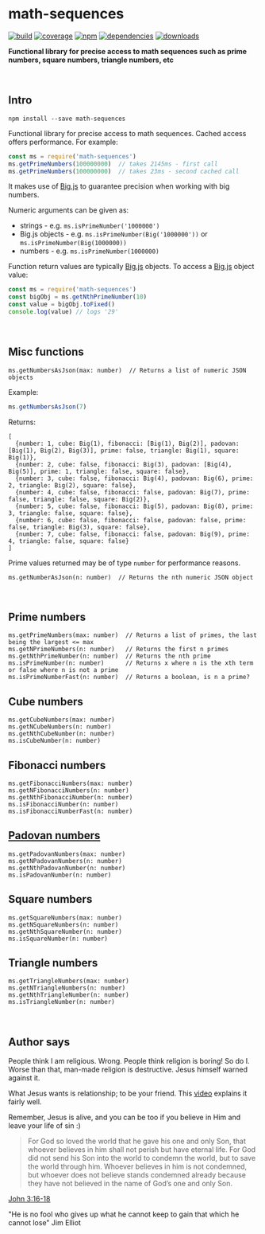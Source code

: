 # math-sequences

[![build](https://img.shields.io/travis/danday74/math-sequences/master.svg?label=linux)](https://travis-ci.org/danday74/math-sequences)
[![coverage](https://coveralls.io/repos/github/danday74/math-sequences/badge.svg)](https://coveralls.io/github/danday74/math-sequences)
[![npm](https://img.shields.io/npm/v/math-sequences.svg)](https://www.npmjs.com/package/math-sequences)
[![dependencies](https://david-dm.org/danday74/math-sequences/status.svg)](https://david-dm.org/danday74/math-sequences)
[![downloads](https://img.shields.io/npm/dm/math-sequences.svg)](https://www.npmjs.com/package/math-sequences)

**Functional library for precise access to math sequences such as prime numbers, square numbers, triangle numbers, etc**





<br>

## Intro

`npm install --save math-sequences`

Functional library for precise access to math sequences. Cached access offers performance. For example:

```javascript 1.7
const ms = require('math-sequences')
ms.getPrimeNumbers(100000000)  // takes 2145ms - first call
ms.getPrimeNumbers(100000000)  // takes 23ms - second cached call
```

It makes use of [Big.js](http://mikemcl.github.io/big.js) to guarantee precision when working with big numbers.

Numeric arguments can be given as:
 
* strings - e.g. `ms.isPrimeNumber('1000000')`
* Big.js objects - e.g. `ms.isPrimeNumber(Big('1000000'))` or `ms.isPrimeNumber(Big(1000000))`
* numbers - e.g. `ms.isPrimeNumber(1000000)`

Function return values are typically [Big.js](http://mikemcl.github.io/big.js) objects. To access a [Big.js](http://mikemcl.github.io/big.js) object value:

```javascript 1.7
const ms = require('math-sequences')
const bigObj = ms.getNthPrimeNumber(10)
const value = bigObj.toFixed()
console.log(value) // logs '29'
```





<br>

## Misc functions

```
ms.getNumbersAsJson(max: number)  // Returns a list of numeric JSON objects
```

Example:

```javascript 1.7
ms.getNumbersAsJson(7)
```

Returns:

```metadata json
[
  {number: 1, cube: Big(1), fibonacci: [Big(1), Big(2)], padovan: [Big(1), Big(2), Big(3)], prime: false, triangle: Big(1), square: Big(1)},
  {number: 2, cube: false, fibonacci: Big(3), padovan: [Big(4), Big(5)], prime: 1, triangle: false, square: false},
  {number: 3, cube: false, fibonacci: Big(4), padovan: Big(6), prime: 2, triangle: Big(2), square: false},
  {number: 4, cube: false, fibonacci: false, padovan: Big(7), prime: false, triangle: false, square: Big(2)},
  {number: 5, cube: false, fibonacci: Big(5), padovan: Big(8), prime: 3, triangle: false, square: false},
  {number: 6, cube: false, fibonacci: false, padovan: false, prime: false, triangle: Big(3), square: false},
  {number: 7, cube: false, fibonacci: false, padovan: Big(9), prime: 4, triangle: false, square: false}
]
```

Prime values returned may be of type `number` for performance reasons.

```
ms.getNumberAsJson(n: number)  // Returns the nth numeric JSON object
```





<br>

## Prime numbers

```
ms.getPrimeNumbers(max: number)  // Returns a list of primes, the last being the largest <= max
ms.getNPrimeNumbers(n: number)   // Returns the first n primes
ms.getNthPrimeNumber(n: number)  // Returns the nth prime
ms.isPrimeNumber(n: number)      // Returns x where n is the xth term or false where n is not a prime
ms.isPrimeNumberFast(n: number)  // Returns a boolean, is n a prime?
```

## Cube numbers

```
ms.getCubeNumbers(max: number)
ms.getNCubeNumbers(n: number)
ms.getNthCubeNumber(n: number)
ms.isCubeNumber(n: number)
```

## Fibonacci numbers

```
ms.getFibonacciNumbers(max: number)
ms.getNFibonacciNumbers(n: number)
ms.getNthFibonacciNumber(n: number)
ms.isFibonacciNumber(n: number)
ms.isFibonacciNumberFast(n: number)
```

## [Padovan numbers](https://oeis.org/A134816)

```
ms.getPadovanNumbers(max: number)
ms.getNPadovanNumbers(n: number)
ms.getNthPadovanNumber(n: number)
ms.isPadovanNumber(n: number)
```

## Square numbers

```
ms.getSquareNumbers(max: number)
ms.getNSquareNumbers(n: number)
ms.getNthSquareNumber(n: number)
ms.isSquareNumber(n: number)
```

## Triangle numbers

```
ms.getTriangleNumbers(max: number)
ms.getNTriangleNumbers(n: number)
ms.getNthTriangleNumber(n: number)
ms.isTriangleNumber(n: number)
```





<br>

## Author says

People think I am religious. Wrong. People think religion is boring! So do I. Worse than that, man-made religion is destructive. Jesus himself warned against it.

What Jesus wants is relationship; to be your friend. This [video](https://www.youtube.com/watch?v=1IAhDGYlpqY) explains it fairly well.

Remember, Jesus is alive, and you can be too if you believe in Him and leave your life of sin :)

> For God so loved the world that he gave his one and only Son, that whoever believes in him shall not perish but have eternal life. For God did not send his Son into the world to condemn the world, but to save the world through him. Whoever believes in him is not condemned, but whoever does not believe stands condemned already because they have not believed in the name of God’s one and only Son.

[John 3:16-18](https://www.bible.com/en-GB/bible/111/JHN.3.16-18.niv)

"He is no fool who gives up what he cannot keep to gain that which he cannot lose" Jim Elliot


